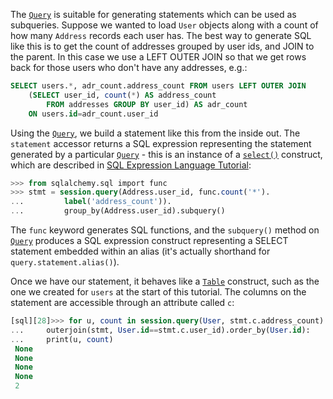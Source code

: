 The [`Query`](http://docs.sqlalchemy.org/query.html#sqlalchemy.orm.query.Query "sqlalchemy.orm.query.Query") is suitable for generating statements which can be used as subqueries. Suppose we wanted to load `User` objects along with a count of how many `Address` records each user has. The best way to generate SQL like this is to get the count of addresses grouped by user ids, and JOIN to the parent. In this case we use a LEFT OUTER JOIN so that we get rows back for those users who don't have any addresses, e.g.:
    
```sql    
SELECT users.*, adr_count.address_count FROM users LEFT OUTER JOIN
    (SELECT user_id, count(*) AS address_count
        FROM addresses GROUP BY user_id) AS adr_count
    ON users.id=adr_count.user_id
```

Using the [`Query`](http://docs.sqlalchemy.org/query.html#sqlalchemy.orm.query.Query "sqlalchemy.orm.query.Query"), we build a statement like this from the inside out. The `statement` accessor returns a SQL expression representing the statement generated by a particular [`Query`](http://docs.sqlalchemy.org/query.html#sqlalchemy.orm.query.Query "sqlalchemy.orm.query.Query") \- this is an instance of a [`select()`](http://docs.sqlalchemy.org/core/selectable.html#sqlalchemy.sql.expression.select "sqlalchemy.sql.expression.select") construct, which are described in [SQL Expression Language Tutorial](http://docs.sqlalchemy.org/core/tutorial.html):
    
```sql    
>>> from sqlalchemy.sql import func
>>> stmt = session.query(Address.user_id, func.count('*').
...         label('address_count')).
...         group_by(Address.user_id).subquery()
```

The `func` keyword generates SQL functions, and the `subquery()` method on [`Query`](http://docs.sqlalchemy.org/query.html#sqlalchemy.orm.query.Query "sqlalchemy.orm.query.Query") produces a SQL expression construct representing a SELECT statement embedded within an alias (it's actually shorthand for `query.statement.alias()`).

Once we have our statement, it behaves like a [`Table`](http://docs.sqlalchemy.org/core/metadata.html#sqlalchemy.schema.Table "sqlalchemy.schema.Table") construct, such as the one we created for `users` at the start of this tutorial. The columns on the statement are accessible through an attribute called `c`:
    
```sql    
[sql][28]>>> for u, count in session.query(User, stmt.c.address_count).
...     outerjoin(stmt, User.id==stmt.c.user_id).order_by(User.id):
...     print(u, count)
 None
 None
 None
 None
 2
```
